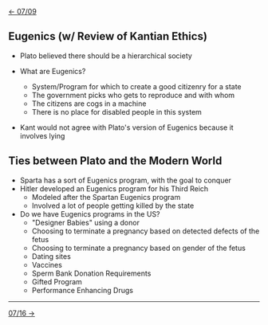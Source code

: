 [\<- 07/09](07-09.md)

## Eugenics (w/ Review of Kantian Ethics)

- Plato believed there should be a hierarchical society
- What are Eugenics?
	- System/Program for which to create a good citizenry for a state
	- The government picks who gets to reproduce and with whom
	- The citizens are cogs in a machine
	- There is no place for disabled people in this system

- Kant would not agree with Plato's version of Eugenics because it involves lying

## Ties between Plato and the Modern World

- Sparta has a sort of Eugenics program, with the goal to conquer
- Hitler developed an Eugenics program for his Third Reich
	- Modeled after the Spartan Eugenics program
	- Involved a lot of people getting killed by the state
- Do we have Eugenics programs in the US?
	- "Designer Babies" using a donor
	- Choosing to terminate a pregnancy based on detected defects of the fetus
	- Choosing to terminate a pregnancy based on gender of the fetus
	- Dating sites
	- Vaccines
	- Sperm Bank Donation Requirements
	- Gifted Program
	- Performance Enhancing Drugs

---

[07/16 ->](07-16.md)
